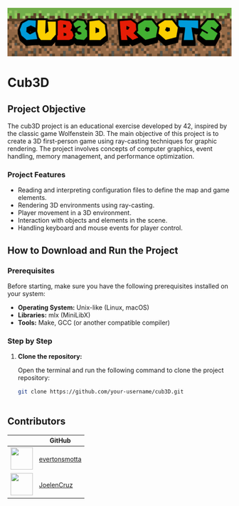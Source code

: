 


![Animation](https://github.com/JoelenCruz/Cub3d_level4_42/blob/main/assents/Cub3D-ROOTS.gif)
 
# Cub3D




## Project Objective

The cub3D project is an educational exercise developed by 42, inspired by the classic game Wolfenstein 3D. The main objective of this project is to create a 3D first-person game using ray-casting techniques for graphic rendering. The project involves concepts of computer graphics, event handling, memory management, and performance optimization.

### Project Features

- Reading and interpreting configuration files to define the map and game elements.
- Rendering 3D environments using ray-casting.
- Player movement in a 3D environment.
- Interaction with objects and elements in the scene.
- Handling keyboard and mouse events for player control.

## How to Download and Run the Project

### Prerequisites

Before starting, make sure you have the following prerequisites installed on your system:

- **Operating System:** Unix-like (Linux, macOS)
- **Libraries:** mlx (MiniLibX)
- **Tools:** Make, GCC (or another compatible compiler)

### Step by Step

1. **Clone the repository:**

   Open the terminal and run the following command to clone the project repository:

   ```sh
   git clone https://github.com/your-username/cub3D.git



## Contributors

|                                                 | GitHub                      |
|-------------------------------------------------|-----------------------------|
| <img src="https://avatars.githubusercontent.com/u/106706496?v=4" width="50" height="50"> | [evertonsmotta](https://github.com/evertonsmotta) |
| <img src="https://avatars.githubusercontent.com/u/43698585?v=4" width="50" height="50"> | [JoelenCruz](https://github.com/JoelenCruz) |
